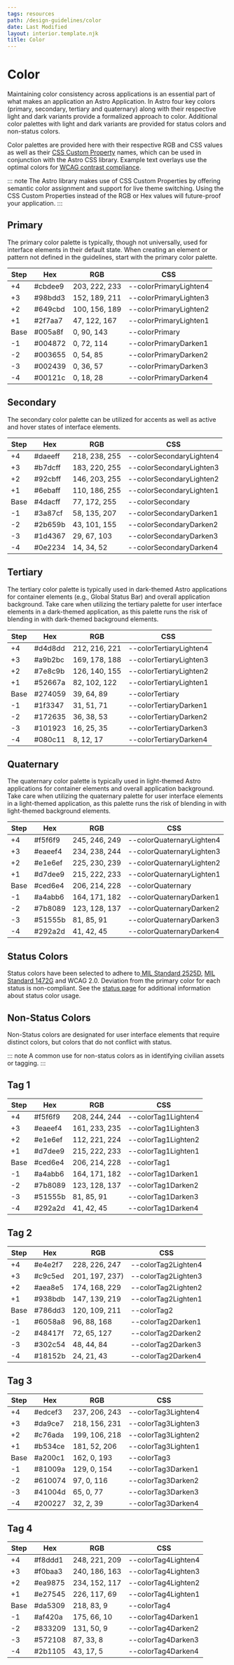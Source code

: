 ```yaml
---
tags: resources
path: /design-guidelines/color
date: Last Modified
layout: interior.template.njk
title: Color
---
```


# Color

Maintaining color consistency across applications is an essential part of what makes an application an Astro Application. In Astro four key colors (primary, secondary, tertiary and quaternary) along with their respective light and dark variants provide a formalized approach to color. Additional color palettes with light and dark variants are provided for status colors and non-status colors.

Color palettes are provided here with their respective RGB and CSS values as well as their [CSS Custom Property](https://developer.mozilla.org/en-US/docs/Web/CSS/Using_CSS_variables) names, which can be used in conjunction with the Astro CSS library. Example text overlays use the optimal colors for [WCAG contrast compliance](https://www.w3.org/TR/UNDERSTANDING-WCAG20/visual-audio-contrast-contrast.html).

::: note
The Astro library makes use of CSS Custom Properties by offering semantic color assignment and support for live theme switching. Using the CSS Custom Properties instead of the RGB or Hex values will future-proof your application.
:::

## Primary

The primary color palette is typically, though not universally, used for interface elements in their default state. When creating an element or pattern not defined in the guidelines, start with the primary color palette.

| Step | Hex     | RGB           | CSS                    |
| ---- | ------- | ------------- | ---------------------- |
| +4   | #cbdee9 | 203, 222, 233 | --colorPrimaryLighten4 |
| +3   | #98bdd3 | 152, 189, 211 | --colorPrimaryLighten3 |
| +2   | #649cbd | 100, 156, 189 | --colorPrimaryLighten2 |
| +1   | #2f7aa7 | 47, 122, 167  | --colorPrimaryLighten1 |
| Base | #005a8f | 0, 90, 143    | --colorPrimary         |
| -1   | #004872 | 0, 72, 114    | --colorPrimaryDarken1  |
| -2   | #003655 | 0, 54, 85     | --colorPrimaryDarken2  |
| -3   | #002439 | 0, 36, 57     | --colorPrimaryDarken3  |
| -4   | #00121c | 0, 18, 28     | --colorPrimaryDarken4  |

## Secondary

The secondary color palette can be utilized for accents as well as active and hover states of interface elements.

| Step | Hex     | RGB           | CSS                      |
| ---- | ------- | ------------- | ------------------------ |
| +4   | #daeeff | 218, 238, 255 | --colorSecondaryLighten4 |
| +3   | #b7dcff | 183, 220, 255 | --colorSecondaryLighten3 |
| +2   | #92cbff | 146, 203, 255 | --colorSecondaryLighten2 |
| +1   | #6ebaff | 110, 186, 255 | --colorSecondaryLighten1 |
| Base | #4dacff | 77, 172, 255  | --colorSecondary         |
| -1   | #3a87cf | 58, 135, 207  | --colorSecondaryDarken1  |
| -2   | #2b659b | 43, 101, 155  | --colorSecondaryDarken2  |
| -3   | #1d4367 | 29, 67, 103   | --colorSecondaryDarken3  |
| -4   | #0e2234 | 14, 34, 52    | --colorSecondaryDarken4  |

## Tertiary

The tertiary color palette is typically used in dark-themed Astro applications for container elements (e.g., Global Status Bar) and overall application background. Take care when utilizing the tertiary palette for user interface elements in a dark-themed application, as this palette runs the risk of blending in with dark-themed background elements.

| Step | Hex     | RGB           | CSS                     |
| ---- | ------- | ------------- | ----------------------- |
| +4   | #d4d8dd | 212, 216, 221 | --colorTertiaryLighten4 |
| +3   | #a9b2bc | 169, 178, 188 | --colorTertiaryLighten3 |
| +2   | #7e8c9b | 126, 140, 155 | --colorTertiaryLighten2 |
| +1   | #52667a | 82, 102, 122  | --colorTertiaryLighten1 |
| Base | #274059 | 39, 64, 89    | --colorTertiary         |
| -1   | #1f3347 | 31, 51, 71    | --colorTertiaryDarken1  |
| -2   | #172635 | 36, 38, 53    | --colorTertiaryDarken2  |
| -3   | #101923 | 16, 25, 35    | --colorTertiaryDarken3  |
| -4   | #080c11 | 8, 12, 17     | --colorTertiaryDarken4  |

## Quaternary

The quaternary color palette is typically used in light-themed Astro applications for container elements and overall application background. Take care when utilizing the quaternary palette for user interface elements in a light-themed application, as this palette runs the risk of blending in with light-themed background elements.

| Step | Hex     | RGB           | CSS                       |
| ---- | ------- | ------------- | ------------------------- |
| +4   | #f5f6f9 | 245, 246, 249 | --colorQuaternaryLighten4 |
| +3   | #eaeef4 | 234, 238, 244 | --colorQuaternaryLighten3 |
| +2   | #e1e6ef | 225, 230, 239 | --colorQuaternaryLighten2 |
| +1   | #d7dee9 | 215, 222, 233 | --colorQuaternaryLighten1 |
| Base | #ced6e4 | 206, 214, 228 | --colorQuaternary         |
| -1   | #a4abb6 | 164, 171, 182 | --colorQuaternaryDarken1  |
| -2   | #7b8089 | 123, 128, 137 | --colorQuaternaryDarken2  |
| -3   | #51555b | 81, 85, 91    | --colorQuaternaryDarken3  |
| -4   | #292a2d | 41, 42, 45    | --colorQuaternaryDarken4  |

## Status Colors

Status colors have been selected to adhere to[ MIL Standard 2525D](https://www.jcs.mil/Portals/36/Documents/Doctrine/Other_Pubs/ms_2525d.pdf), [MIL Standard 1472G](http://everyspec.com/MIL-STD/MIL-STD-1400-1499/MIL-STD-1472G_39997/) and WCAG 2.0. Deviation from the primary color for each status is non-compliant. See the [status page](./status-system) for additional information about status color usage.

## Non-Status Colors

Non-Status colors are designated for user interface elements that require distinct colors, but colors that do not conflict with status.

::: note
A common use for non-status colors as in identifying civilian assets or tagging.
:::

## Tag 1

| Step | Hex     | RGB           | CSS                 |
| ---- | ------- | ------------- | ------------------- |
| +4   | #f5f6f9 | 208, 244, 244 | --colorTag1Lighten4 |
| +3   | #eaeef4 | 161, 233, 235 | --colorTag1Lighten3 |
| +2   | #e1e6ef | 112, 221, 224 | --colorTag1Lighten2 |
| +1   | #d7dee9 | 215, 222, 233 | --colorTag1Lighten1 |
| Base | #ced6e4 | 206, 214, 228 | --colorTag1         |
| -1   | #a4abb6 | 164, 171, 182 | --colorTag1Darken1  |
| -2   | #7b8089 | 123, 128, 137 | --colorTag1Darken2  |
| -3   | #51555b | 81, 85, 91    | --colorTag1Darken3  |
| -4   | #292a2d | 41, 42, 45    | --colorTag1Darken4  |

## Tag 2

| Step | Hex     | RGB            | CSS                 |
| ---- | ------- | -------------- | ------------------- |
| +4   | #e4e2f7 | 228, 226, 247  | --colorTag2Lighten4 |
| +3   | #c9c5ed | 201, 197, 237) | --colorTag2Lighten3 |
| +2   | #aea8e5 | 174, 168, 229  | --colorTag2Lighten2 |
| +1   | #938bdb | 147, 139, 219  | --colorTag2Lighten1 |
| Base | #786dd3 | 120, 109, 211  | --colorTag2         |
| -1   | #6058a8 | 96, 88, 168    | --colorTag2Darken1  |
| -2   | #48417f | 72, 65, 127    | --colorTag2Darken2  |
| -3   | #302c54 | 48, 44, 84     | --colorTag2Darken3  |
| -4   | #18152b | 24, 21, 43     | --colorTag2Darken4  |

## Tag 3

| Step | Hex     | RGB           | CSS                 |
| ---- | ------- | ------------- | ------------------- |
| +4   | #edcef3 | 237, 206, 243 | --colorTag3Lighten4 |
| +3   | #da9ce7 | 218, 156, 231 | --colorTag3Lighten3 |
| +2   | #c76ada | 199, 106, 218 | --colorTag3Lighten2 |
| +1   | #b534ce | 181, 52, 206  | --colorTag3Lighten1 |
| Base | #a200c1 | 162, 0, 193   | --colorTag3         |
| -1   | #81009a | 129, 0, 154   | --colorTag3Darken1  |
| -2   | #610074 | 97, 0, 116    | --colorTag3Darken2  |
| -3   | #41004d | 65, 0, 77     | --colorTag3Darken3  |
| -4   | #200227 | 32, 2, 39     | --colorTag3Darken4  |

## Tag 4

| Step | Hex     | RGB           | CSS                 |
| ---- | ------- | ------------- | ------------------- |
| +4   | #f8ddd1 | 248, 221, 209 | --colorTag4Lighten4 |
| +3   | #f0baa3 | 240, 186, 163 | --colorTag4Lighten3 |
| +2   | #ea9875 | 234, 152, 117 | --colorTag4Lighten2 |
| +1   | #e27545 | 226, 117, 69  | --colorTag4Lighten1 |
| Base | #da5309 | 218, 83, 9    | --colorTag4         |
| -1   | #af420a | 175, 66, 10   | --colorTag4Darken1  |
| -2   | #833209 | 131, 50, 9    | --colorTag4Darken2  |
| -3   | #572108 | 87, 33, 8     | --colorTag4Darken3  |
| -4   | #2b1105 | 43, 17, 5     | --colorTag4Darken4  |
